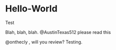 # Hello-World
Test

Blah, blah, blah.  @AustinTexas512 please read this

@onthecly , will you review?  Testing.
